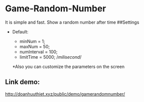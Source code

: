 # Game-Random-Number
It is simple and fast. Show a random number after time
##Settings
- Default:
  + minNum = 1;
  + maxNum = 50;
  + numInterval = 100;
  + limitTime = 5000; /*milisecond*/
  
  *Also you can customize the parameters on the screen
 ## Link demo: 
 <a href="http://doanhuuthiet.xyz/public/demo/gamerandomnumber/">http://doanhuuthiet.xyz/public/demo/gamerandomnumber/</a>
